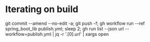 


# Iterating on build

git commit --amend --no-edit -a; git push -f; gh workflow run --ref spring_boot_lib publish.yml;  sleep 2; gh run list --json url --workflow=publish.yml | jq -r '.[0].url' | xargs open  

